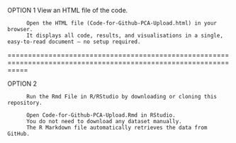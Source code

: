 OPTION 1
          View an HTML file of the code.
          
          Open the HTML file (Code-for-Github-PCA-Upload.html) in your browser.
          It displays all code, results, and visualisations in a single, easy-to-read document — no setup required.

=================================================================================================================

OPTION 2

          Run the Rmd File in R/RStudio by downloading or cloning this repository.
          
          Open Code-for-Github-PCA-Upload.Rmd in RStudio.
          You do not need to download any dataset manually.
          The R Markdown file automatically retrieves the data from GitHub.

